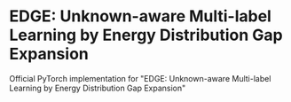 # EDGE: Unknown-aware Multi-label Learning by Energy Distribution Gap Expansion
Official PyTorch implementation for "EDGE: Unknown-aware Multi-label Learning by Energy Distribution Gap Expansion"

